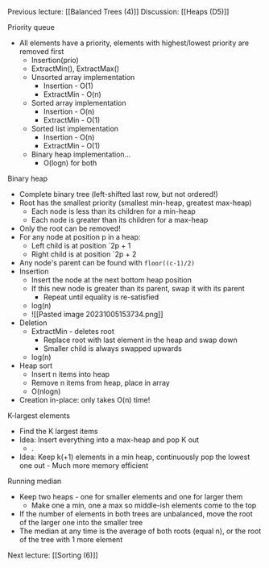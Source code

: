 Previous lecture: [[Balanced Trees (4)]]
Discussion: [[Heaps (D5)]]

Priority queue
- All elements have a priority, elements with highest/lowest priority are removed first
	- Insertion(prio)
	- ExtractMin(), ExtractMax()
	- Unsorted array implementation
		- Insertion - O(1)
		- ExtractMin - O(n)
	- Sorted array implementation
		- Insertion - O(n)
		- ExtractMin - O(1)
	- Sorted list implementation
		- Insertion - O(n)
		- ExtractMin - O(1)
	- Binary heap implementation...
		- O(logn) for both

Binary heap
- Complete binary tree (left-shifted last row, but not ordered!)
- Root has the smallest priority (smallest min-heap, greatest max-heap)
	- Each node is less than its children for a min-heap
	- Each node is greater than its children for a max-heap
- Only the root can be removed!
- For any node at position p in a heap:
	- Left child is at position `2p + 1
	- Right child is at position `2p + 2
- Any node's parent can be found with `floor((c-1)/2)`
- Insertion
	- Insert the node at the next bottom heap position
	- If this new node is greater than its parent, swap it with its parent
		- Repeat until equality is re-satisfied
	- log(n)
	- ![[Pasted image 20231005153734.png]]
- Deletion
	- ExtractMin - deletes root
		- Replace root with last element in the heap and swap down
		- Smaller child is always swapped upwards
	- log(n)
- Heap sort
	- Insert n items into heap
	- Remove n items from heap, place in array
	- O(nlogn)
- Creation in-place: only takes O(n) time!

K-largest elements
- Find the K largest items
- Idea: Insert everything into a max-heap and pop K out
	- .
- Idea: Keep k(+1) elements in a min heap, continuously pop the lowest one out
		- Much more memory efficient

Running median
-  Keep two heaps - one for smaller elements and one for larger them
	- Make one a min, one a max so middle-ish elements come to the top
- If the number of elements in both trees are unbalanced, move the root of the larger one into the smaller tree
- The median at any time is the average of both roots (equal n), or the root of the tree with 1 more element


Next lecture: [[Sorting (6)]]